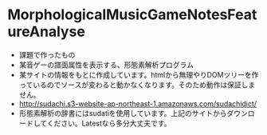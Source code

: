 # MorphologicalMusicGameNotesFeatureAnalyse
- 課題で作ったもの
- 某音ゲーの譜面属性を表示する、形態素解析プログラム
- 某サイトの情報をもとに作成しています。htmlから無理やりDOMツリーを作っているのでソースが変わると動かなくなります。そのため動作は保証しません。
- http://sudachi.s3-website-ap-northeast-1.amazonaws.com/sudachidict/
- 形態素解析の辞書にはsudatiを使用しています。上記のサイトからダウンロードしてください。Latestなら多分大丈夫です。
